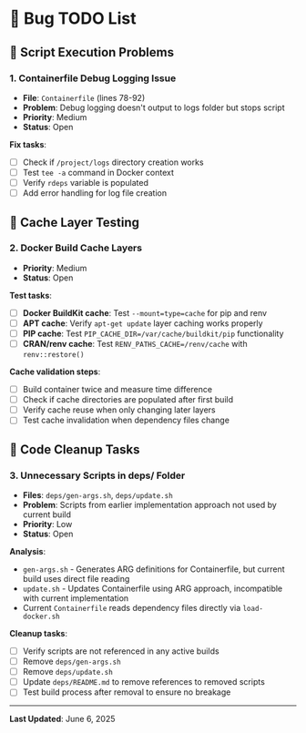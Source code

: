# 🐛 Bug TODO List

## 🔴 Script Execution Problems

### 1. **Containerfile Debug Logging Issue**
- **File**: `Containerfile` (lines 78-92)  
- **Problem**: Debug logging doesn't output to logs folder but stops script
- **Priority**: Medium
- **Status**: Open

**Fix tasks**:
- [ ] Check if `/project/logs` directory creation works
- [ ] Test `tee -a` command in Docker context
- [ ] Verify `rdeps` variable is populated
- [ ] Add error handling for log file creation

## 🧪 Cache Layer Testing

### 2. **Docker Build Cache Layers**
- **Priority**: Medium
- **Status**: Open

**Test tasks**:
- [ ] **Docker BuildKit cache**: Test `--mount=type=cache` for pip and renv
- [ ] **APT cache**: Verify `apt-get update` layer caching works properly
- [ ] **PIP cache**: Test `PIP_CACHE_DIR=/var/cache/buildkit/pip` functionality
- [ ] **CRAN/renv cache**: Test `RENV_PATHS_CACHE=/renv/cache` with `renv::restore()`

**Cache validation steps**:
- [ ] Build container twice and measure time difference
- [ ] Check if cache directories are populated after first build
- [ ] Verify cache reuse when only changing later layers
- [ ] Test cache invalidation when dependency files change

## 🧹 Code Cleanup Tasks

### 3. **Unnecessary Scripts in deps/ Folder**
- **Files**: `deps/gen-args.sh`, `deps/update.sh`
- **Problem**: Scripts from earlier implementation approach not used by current build
- **Priority**: Low
- **Status**: Open

**Analysis**:
- `gen-args.sh` - Generates ARG definitions for Containerfile, but current build uses direct file reading
- `update.sh` - Updates Containerfile using ARG approach, incompatible with current implementation
- Current `Containerfile` reads dependency files directly via `load-docker.sh`

**Cleanup tasks**:
- [ ] Verify scripts are not referenced in any active builds
- [ ] Remove `deps/gen-args.sh`
- [ ] Remove `deps/update.sh`
- [ ] Update `deps/README.md` to remove references to removed scripts
- [ ] Test build process after removal to ensure no breakage

---

**Last Updated**: June 6, 2025
